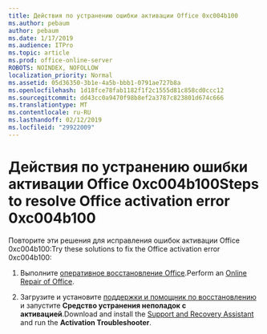 ```yaml
---
title: Действия по устранению ошибки активации Office 0xc004b100
ms.author: pebaum
author: pebaum
ms.date: 1/17/2019
ms.audience: ITPro
ms.topic: article
ms.prod: office-online-server
ROBOTS: NOINDEX, NOFOLLOW
localization_priority: Normal
ms.assetid: 05d36350-3b1e-4a5b-bbb1-0791ae727b8a
ms.openlocfilehash: 1d18fce78fab1182f1f2c1555d81c858cd0ccc12
ms.sourcegitcommit: dd43cc0a9470f98b8ef2a3787c823801d674c666
ms.translationtype: MT
ms.contentlocale: ru-RU
ms.lasthandoff: 02/12/2019
ms.locfileid: "29922009"
---
```

# <a name="steps-to-resolve-office-activation-error-0xc004b100"></a><span data-ttu-id="8b3da-102">Действия по устранению ошибки активации Office 0xc004b100</span><span class="sxs-lookup"><span data-stu-id="8b3da-102">Steps to resolve Office activation error 0xc004b100</span></span>


<span data-ttu-id="8b3da-103">Повторите эти решения для исправления ошибок активации Office 0xc004b100:</span><span class="sxs-lookup"><span data-stu-id="8b3da-103">Try these solutions to fix the Office activation error 0xc004b100:</span></span>
  
1. <span data-ttu-id="8b3da-104">Выполните [оперативное восстановление Office](https://support.office.com/article/7821d4b6-7c1d-4205-aa0e-a6b40c5bb88b).</span><span class="sxs-lookup"><span data-stu-id="8b3da-104">Perform an [Online Repair of Office](https://support.office.com/article/7821d4b6-7c1d-4205-aa0e-a6b40c5bb88b).</span></span>
    
2. <span data-ttu-id="8b3da-105">Загрузите и установите [поддержки и помощник по восстановлению](https://aka.ms/SARA-OfficeActivation-Alchemy) и запустите **Средство устранения неполадок с активацией**.</span><span class="sxs-lookup"><span data-stu-id="8b3da-105">Download and install the [Support and Recovery Assistant](https://aka.ms/SARA-OfficeActivation-Alchemy) and run the **Activation Troubleshooter**.</span></span>
    

